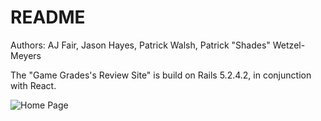# README

Authors: AJ Fair, Jason Hayes, Patrick Walsh, Patrick "Shades" Wetzel-Meyers

The "Game Grades's Review Site" is build on Rails 5.2.4.2, in conjunction with React.


![Home Page](https://github.com/Shades4355/game-grades/blob/master/screenshots/Screen%20Shot%202021-07-06%20at%201.27.17%20PM.png)
